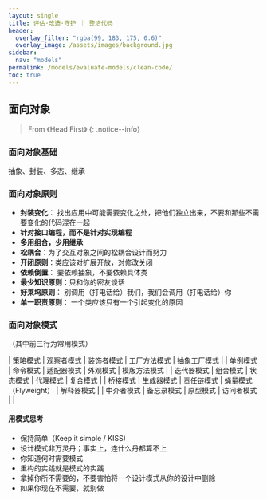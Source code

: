 ```yaml
---
layout: single
title: 评估·改造·守护 ｜ 整洁代码
header:
  overlay_filter: "rgba(99, 183, 175, 0.6)"
  overlay_image: /assets/images/background.jpg
sidebar:
  nav: "models"
permalink: /models/evaluate-models/clean-code/
toc: true
---
```


## 面向对象

> From 《Head First》
{: .notice--info}

### 面向对象基础
抽象、封装、多态、继承

### 面向对象原则
* **封装变化**： 找出应用中可能需要变化之处，把他们独立出来，不要和那些不需要变化的代码混在一起
* **针对接口编程，而不是针对实现编程**
* **多用组合，少用继承**
* **松耦合**：为了交互对象之间的松耦合设计而努力
* **开闭原则**：类应该对扩展开放，对修改关闭
* **依赖倒置**： 要依赖抽象，不要依赖具体类
* **最少知识原则**：只和你的密友谈话
* **好莱坞原则**： 别调用（打电话给）我们，我们会调用（打电话给）你
* **单一职责原则**： 一个类应该只有一个引起变化的原因

### 面向对象模式
（其中前三行为常用模式）

| 策略模式 	| 观察者模式 	| 装饰者模式 	| 工厂方法模式 	| 抽象工厂模式 	|
| 单例模式 	| 命令模式 	| 适配器模式 	| 外观模式 	| 模版方法模式 	|
| 迭代器模式 	| 组合模式 	| 状态模式 	| 代理模式 	| 复合模式 	|
| 桥接模式 	| 生成器模式 	| 责任链模式 	| 蝇量模式（Flyweight） 	| 解释器模式 	|
| 中介者模式 	| 备忘录模式 	| 原型模式 	| 访问者模式 	|  	|

#### 用模式思考
* 保持简单（Keep it simple / KISS)
* 设计模式非万灵丹；事实上，连什么丹都算不上
* 你知道何时需要模式
* 重构的实践就是模式的实践
* 拿掉你所不需要的，不要害怕将一个设计模式从你的设计中删除
* 如果你现在不需要，就别做






